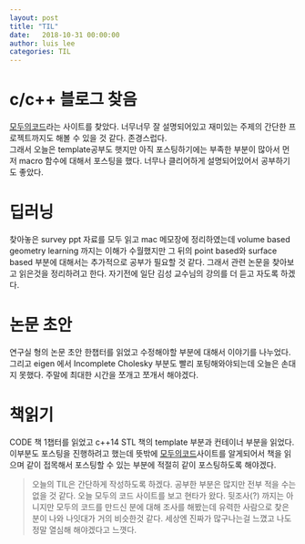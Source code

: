 ```yaml
---
layout: post
title: "TIL"
date:   2018-10-31 00:00:00
author: luis lee
categories: TIL
---
```


# c/c++ 블로그 찾음
[모두의코드](https://www.modoocode.com/)라는 사이트를 찾았다. 너무너무 잘 설명되어있고 재미있는 주제의 간단한 프로젝트까지도 해볼 수 있을 것 같다. 존경스럽다.
<br/>
그래서 오늘은 template공부도 햇지만 아직 포스팅하기에는 부족한 부분이 많아서 먼저 macro 함수에 대해서 포스팅을 했다. 너무나 클리어하게 설명되어있어서 공부하기도 좋았다. 

# 딥러닝
찾아놓은 survey ppt 자료를 모두 읽고 mac 메모장에 정리하였는데 volume based geometry learning 까지는 이해가 수월했지만 그 뒤의 point based와 surface based 부분에 대해서는 추가적으로 공부가 필요할 것 같다. 그래서 관련 논문을 찾아보고 읽은것을 정리하려고 한다. 자기전에 일단 김성 교수님의 강의를 더 듣고 자도록 하겠다.

# 논문 초안
연구실 형의 논문 초안 한챕터를 읽었고 수정해야할 부분에 대해서 이야기를 나누었다. 그리고 eigen 에서 Incomplete Cholesky 부분도 빨리 포팅해와야되는데 오늘은 손대지 못했다. 주말에 최대한 시간을 쪼개고 쪼개서 해야겠다.
# 책읽기
CODE 책 1챕터를 읽었고 c++14 STL 책의 template 부분과 컨테이너 부분을 읽었다. 이부분도 포스팅을 진행하려고 했는데 뜻밖에 [모두의코드](https://www.modoocode.com/)사이트를 알게되어서 책을 읽으며 같이 접목해서 포스팅할 수 있는 부분에 적절히 같이 포스팅하도록 해야겠다.

> 오늘의 TIL은 간단하게 작성하도록 하겠다. 공부한 부분은 많지만 전부 적을 수는 없을 것 같다. 오늘 모두의 코드 사이트를 보고 현타가 왔다. 뒷조사(?) 까지는 아니지만 모두의 코드를 만드신 분에 대해 조사를 해봤는데 유력한 사람으로 찾은분이 나와 나잇대가 거의 비슷한것 같다. 세상엔 진짜가 많구나는걸 느꼈고 나도 정말 열심해 해야겠다고 느꼇다. 